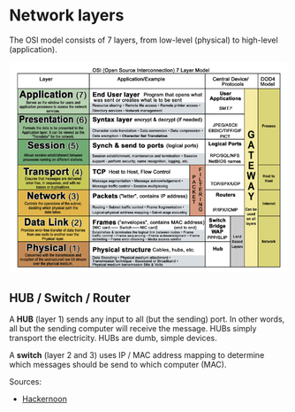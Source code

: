 # Network layers

The OSI model consists of 7 layers, from low-level (physical) to high-level (application). 

![OSI Layers](OSI_layers.png)


## HUB / Switch / Router

A <b>HUB</b> (layer 1) sends any input to all (but the sending) port. In other words, all but the sending computer will receive the message.
HUBs simply transport the electricity. HUBs are dumb, simple devices.

A <b>switch</b> (layer 2 and 3) uses IP / MAC address mapping to determine which messages should be send to which computer (MAC). 

Sources:
* [Hackernoon](https://hackernoon.com/10-things-infosec-professionals-need-to-know-about-networking-d159946efc93?gi=a62f470c6a9b)